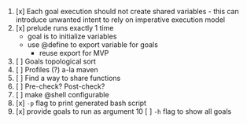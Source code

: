 
1. [x] Each goal execution should not create shared variables - this can introduce unwanted intent to rely on imperative execution model
2. [x] prelude runs exactly 1 time
    - goal is to initialize variables
    - use @define to export variable for goals
        - reuse export for MVP
3. [ ] Goals topological sort
4. [ ] Profiles (?) a-la maven
5. [ ] Find a way to share functions
6. [ ] Pre-check? Post-check?
7. [ ] make @shell configurable
8. [x] `-p` flag to print generated bash script 
9. [x] provide goals to run as argument
10 [ ] `-h` flag to show all goals
